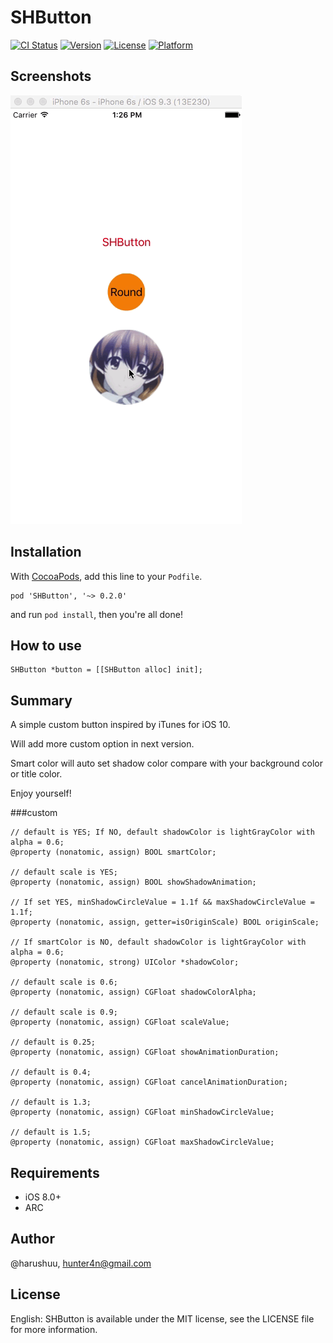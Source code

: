 # SHButton

[![CI Status](http://img.shields.io/travis/@harushuu/SHButton.svg?style=flat)](https://travis-ci.org/@harushuu/SHButton)
[![Version](https://img.shields.io/cocoapods/v/SHButton.svg?style=flat)](http://cocoapods.org/pods/SHButton)
[![License](https://img.shields.io/cocoapods/l/SHButton.svg?style=flat)](http://cocoapods.org/pods/SHButton)
[![Platform](https://img.shields.io/cocoapods/p/SHButton.svg?style=flat)](http://cocoapods.org/pods/SHButton)

## Screenshots
![image](https://github.com/harushuu/SHButton/raw/master/Screenshots.gif)

## Installation
 
With [CocoaPods](http://cocoapods.org/), add this line to your `Podfile`.

```
pod 'SHButton', '~> 0.2.0'
```

and run `pod install`, then you're all done!

## How to use

```objc
SHButton *button = [[SHButton alloc] init];
```

## Summary

A simple custom button inspired by iTunes for iOS 10.
 
Will add more custom option in next version.

Smart color will auto set shadow color compare with your background color or title color.

Enjoy yourself!

###custom

```objc
// default is YES; If NO, default shadowColor is lightGrayColor with alpha = 0.6;
@property (nonatomic, assign) BOOL smartColor;

// default scale is YES;
@property (nonatomic, assign) BOOL showShadowAnimation;

// If set YES, minShadowCircleValue = 1.1f && maxShadowCircleValue = 1.1f;
@property (nonatomic, assign, getter=isOriginScale) BOOL originScale;

// If smartColor is NO, default shadowColor is lightGrayColor with alpha = 0.6;
@property (nonatomic, strong) UIColor *shadowColor;

// default scale is 0.6;
@property (nonatomic, assign) CGFloat shadowColorAlpha;

// default scale is 0.9;
@property (nonatomic, assign) CGFloat scaleValue;

// default is 0.25;
@property (nonatomic, assign) CGFloat showAnimationDuration;

// default is 0.4;
@property (nonatomic, assign) CGFloat cancelAnimationDuration;

// default is 1.3;
@property (nonatomic, assign) CGFloat minShadowCircleValue;

// default is 1.5;
@property (nonatomic, assign) CGFloat maxShadowCircleValue;
```

 
## Requirements

* iOS 8.0+ 
* ARC

## Author

@harushuu, hunter4n@gmail.com

## License

English: SHButton is available under the MIT license, see the LICENSE file for more information.     

